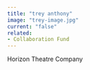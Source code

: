```yaml
---
title: "trey anthony"
image: "trey-image.jpg"
current: "false"
related:
- Collaboration Fund
---
```


Horizon Theatre Company
